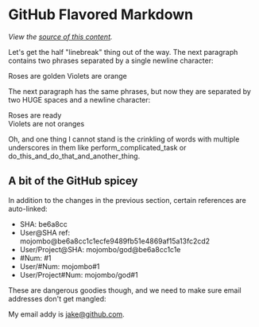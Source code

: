 GitHub Flavored Markdown
================================

*View the [source of this content](http://github.github.com/github-flavored-markdown/sample_content.html).*

Let's get the half "linebreak" thing out of the way. The next paragraph contains two phrases separated by a single newline character:

Roses are golden
Violets are orange

The next paragraph has the same phrases, but now they are separated by two HUGE spaces and a newline character:

Roses are ready  
Violets are not oranges

Oh, and one thing I cannot stand is the crinkling of words with multiple underscores in them like perform_complicated_task or do_this_and_do_that_and_another_thing.

A bit of the GitHub spicey
-------------------------

In addition to the changes in the previous section, certain references are auto-linked:

* SHA: be6a8cc
* User@SHA ref: mojombo@be6a8cc1c1ecfe9489fb51e4869af15a13fc2cd2
* User/Project@SHA: mojombo/god@be6a8cc1c1e
* \#Num: #1
* User/#Num: mojombo#1
* User/Project#Num: mojombo/god#1

These are dangerous goodies though, and we need to make sure email addresses don't get mangled:

My email addy is jake@github.com.
